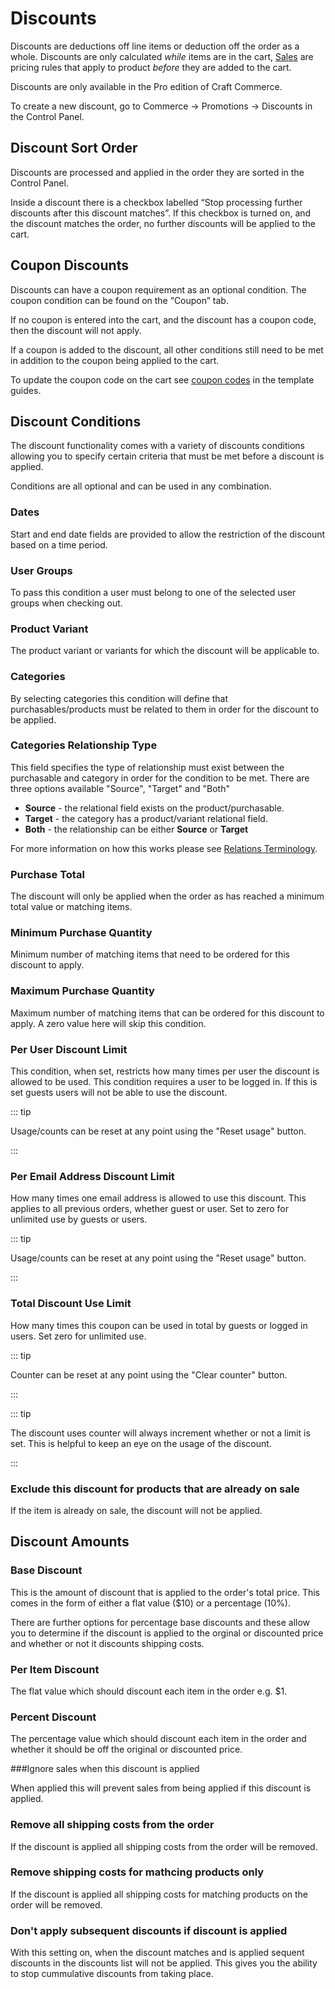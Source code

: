 # Discounts

Discounts are deductions off line items or deduction off the order as a whole. 
Discounts are only calculated *while* items are in the cart, [Sales](sales.md) are pricing rules that apply to product *before* they are added to the cart.

Discounts are only available in the Pro edition of Craft Commerce.

To create a new discount, go to Commerce → Promotions → Discounts in the Control Panel.

## Discount Sort Order

Discounts are processed and applied in the order they are sorted in the Control Panel.

Inside a discount there is a checkbox labelled “Stop processing further discounts after this discount matches”. 
If this checkbox is turned on, and the discount matches the order, no further discounts will be applied to the cart.

## Coupon Discounts

Discounts can have a coupon requirement as an optional condition. The coupon condition can be 
found on the “Coupon” tab.

If no coupon is entered into the cart, and the discount has a coupon code, then the discount will not apply. 

If a coupon is added to the discount, all other conditions still need to be met in addition to the coupon being applied to the cart.

To update the coupon code on the cart see [coupon codes](coupon-codes.md) in the template guides.

## Discount Conditions

The discount functionality comes with a variety of discounts conditions allowing you to specify certain criteria that must be met before a discount is applied.

Conditions are all optional and can be used in any combination.

### Dates

Start and end date fields are provided to allow the restriction of the discount based on a time period.

### User Groups

To pass this condition a user must belong to one of the selected user groups when checking out.

### Product Variant

The product variant or variants for which the discount will be applicable to. 

### Categories

By selecting categories this condition will define that purchasables/products must be related to them in order for the discount to be applied.

### Categories Relationship Type

This field specifies the type of relationship must exist between the purchasable and category in order for the condition to be met. There are three options available "Source", "Target" and "Both"

- **Source** - the relational field exists on the product/purchasable.
- **Target** - the category has a product/variant relational field.
- **Both** - the relationship can be either **Source** or **Target**

For more information on how this works please see [Relations Terminology](https://docs.craftcms.com/v3/relations.html#terminology).

### Purchase Total

The discount will only be applied when the order as has reached a minimum total value or matching items.

### Minimum Purchase Quantity

Minimum number of matching items that need to be ordered for this discount to apply.

### Maximum Purchase Quantity

Maximum number of matching items that can be ordered for this discount to apply. A zero value here will skip this condition.

### Per User Discount Limit

This condition, when set, restricts how many times per user the discount is allowed to be used. This condition requires a user to be logged in. If this is set guests users will not be able to use the discount.

::: tip

Usage/counts can be reset at any point using the "Reset usage" button.

:::

### Per Email Address Discount Limit

How many times one email address is allowed to use this discount. This applies  to all previous orders, whether guest or user. Set to zero for unlimited use by guests or users.

::: tip

Usage/counts can be reset at any point using the "Reset usage" button.

:::

### Total Discount Use Limit

How many times this coupon can be used in total by guests or logged in users. Set 
zero for unlimited use.

::: tip

Counter can be reset at any point using the "Clear counter" button.

:::

::: tip

The discount uses counter will always increment whether or not a limit is set. This is helpful to keep an eye on the usage of the discount.

:::

### Exclude this discount for products that are already on sale

If the item is already on sale, the discount will not be applied.

## Discount Amounts

### Base Discount

This is the amount of discount that is applied to the order's total price. This comes in the form of either a flat value ($10) or a percentage (10%). 

There are further options for percentage base discounts and these allow you to determine if the discount is applied to the orginal or discounted price and whether or not it discounts shipping costs.

### Per Item Discount

The flat value which should discount each item in the order e.g. $1.

### Percent Discount

The percentage value which should discount each item in the order and whether it should be off the original or discounted price.

###Ignore sales when this discount is applied

When applied this will prevent sales from being applied if this discount is applied.

### Remove all shipping costs from the order

If the discount is applied all shipping costs from the order will be removed.

### Remove shipping costs for mathcing products only

If the discount is applied all shipping costs for matching products on the order will be removed.

### Don't apply subsequent discounts if discount is applied

With this setting on, when the discount matches and is applied sequent discounts in the discounts list will not be applied. This gives you the ability to stop cummulative discounts from taking place.